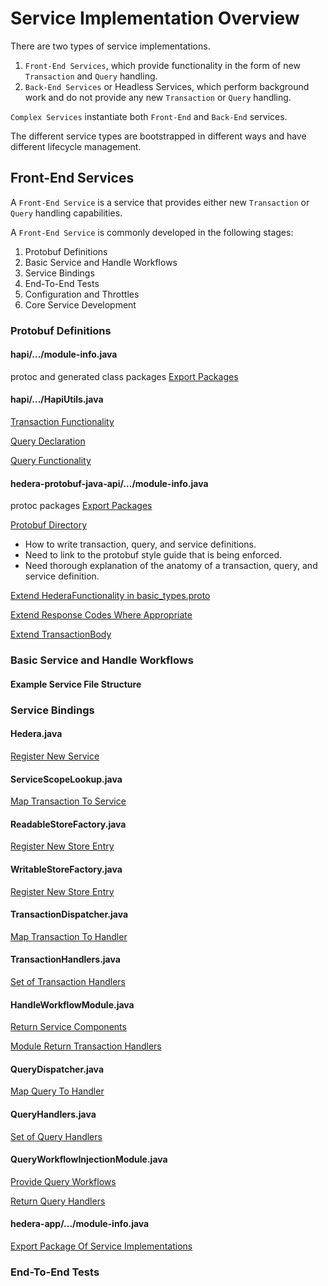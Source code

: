 # Service Implementation Overview

There are two types of service implementations.
1. `Front-End Services`, which provide functionality in the form of
new `Transaction` and `Query` handling.
2. `Back-End Services` or Headless Services, which perform background work and do
not provide any new `Transaction` or `Query` handling.

`Complex Services` instantiate both `Front-End` and `Back-End` services.

The different service types are bootstrapped in different ways and have
different lifecycle management.

## Front-End Services

A `Front-End Service` is a service that provides either new `Transaction` or
`Query` handling capabilities.

A `Front-End Service` is commonly developed in the following stages:
1. Protobuf Definitions
2. Basic Service and Handle Workflows
3. Service Bindings
4. End-To-End Tests
5. Configuration and Throttles
6. Core Service Development

### Protobuf Definitions

#### hapi/.../module-info.java

protoc and generated class packages
[Export Packages](https://github.com/hiero-ledger/hiero-consensus-node/blob/5e109d39d1c36f7be01d221dfaa919ab3fe37826/hapi/hapi/src/main/java/module-info.java#L67-L68)

#### hapi/.../HapiUtils.java

[Transaction Functionality](https://github.com/hiero-ledger/hiero-consensus-node/blob/5e109d39d1c36f7be01d221dfaa919ab3fe37826/hapi/hapi/src/main/java/com/hedera/hapi/util/HapiUtils.java#L169)

[Query Declaration](https://github.com/hiero-ledger/hiero-consensus-node/blob/5e109d39d1c36f7be01d221dfaa919ab3fe37826/hapi/hapi/src/main/java/com/hedera/hapi/util/HapiUtils.java#L144)

[Query Functionality](https://github.com/hiero-ledger/hiero-consensus-node/blob/5e109d39d1c36f7be01d221dfaa919ab3fe37826/hapi/hapi/src/main/java/com/hedera/hapi/util/HapiUtils.java#L169)

#### hedera-protobuf-java-api/.../module-info.java

protoc packages
[Export Packages](https://github.com/hiero-ledger/hiero-consensus-node/blob/5e109d39d1c36f7be01d221dfaa919ab3fe37826/hapi/hedera-protobuf-java-api/src/main/java/module-info.java#L3)

[Protobuf Directory](https://github.com/hiero-ledger/hiero-consensus-node/tree/main/hapi/hedera-protobuf-java-api/src/main/proto)
* How to write transaction, query, and service definitions.
* Need to link to the protobuf style guide that is being enforced.
* Need thorough explanation of the anatomy of a transaction, query, and
service definition.

[Extend HederaFunctionality in basic_types.proto](https://github.com/hiero-ledger/hiero-consensus-node/blob/5e109d39d1c36f7be01d221dfaa919ab3fe37826/hapi/hedera-protobuf-java-api/src/main/proto/services/basic_types.proto#L1336)

[Extend Response Codes Where Appropriate](https://github.com/hiero-ledger/hiero-consensus-node/blob/5e109d39d1c36f7be01d221dfaa919ab3fe37826/hapi/hedera-protobuf-java-api/src/main/proto/services/response_code.proto#L24)

[Extend TransactionBody](https://github.com/hiero-ledger/hiero-consensus-node/blob/5e109d39d1c36f7be01d221dfaa919ab3fe37826/hapi/hedera-protobuf-java-api/src/main/proto/services/transaction.proto#L166)

### Basic Service and Handle Workflows

#### Example Service File Structure

### Service Bindings

#### Hedera.java

[Register New Service](https://github.com/hiero-ledger/hiero-consensus-node/blob/5e109d39d1c36f7be01d221dfaa919ab3fe37826/hedera-node/hedera-app/src/main/java/com/hedera/node/app/Hedera.java#L531)

#### ServiceScopeLookup.java

[Map Transaction To Service](https://github.com/hiero-ledger/hiero-consensus-node/blob/5e109d39d1c36f7be01d221dfaa919ab3fe37826/hedera-node/hedera-app/src/main/java/com/hedera/node/app/services/ServiceScopeLookup.java#L45-L46)

#### ReadableStoreFactory.java

[Register New Store Entry](https://github.com/hiero-ledger/hiero-consensus-node/blob/5e109d39d1c36f7be01d221dfaa919ab3fe37826/hedera-node/hedera-app/src/main/java/com/hedera/node/app/store/ReadableStoreFactory.java#L79-L80)

#### WritableStoreFactory.java

[Register New Store Entry](https://github.com/hiero-ledger/hiero-consensus-node/blob/5e109d39d1c36f7be01d221dfaa919ab3fe37826/hedera-node/hedera-app/src/main/java/com/hedera/node/app/store/WritableStoreFactory.java#L58-L59)

#### TransactionDispatcher.java

[Map Transaction To Handler](https://github.com/hiero-ledger/hiero-consensus-node/blob/5e109d39d1c36f7be01d221dfaa919ab3fe37826/hedera-node/hedera-app/src/main/java/com/hedera/node/app/workflows/dispatcher/TransactionDispatcher.java#L138-L140)

#### TransactionHandlers.java

[Set of Transaction Handlers](https://github.com/hiero-ledger/hiero-consensus-node/blob/452cfef02c8478dfecfd3743f53193489008f963/hedera-node/hedera-app/src/main/java/com/hedera/node/app/workflows/dispatcher/TransactionHandlers.java#L73)

#### HandleWorkflowModule.java

[Return Service Components](https://github.com/hiero-ledger/hiero-consensus-node/blob/452cfef02c8478dfecfd3743f53193489008f963/hedera-node/hedera-app/src/main/java/com/hedera/node/app/workflows/handle/HandleWorkflowModule.java#L46-L50)

[Module Return Transaction Handlers](https://github.com/hiero-ledger/hiero-consensus-node/blob/452cfef02c8478dfecfd3743f53193489008f963/hedera-node/hedera-app/src/main/java/com/hedera/node/app/workflows/handle/HandleWorkflowModule.java#L138)

#### QueryDispatcher.java

[Map Query To Handler](https://github.com/hiero-ledger/hiero-consensus-node/blob/452cfef02c8478dfecfd3743f53193489008f963/hedera-node/hedera-app/src/main/java/com/hedera/node/app/workflows/query/QueryDispatcher.java#L41-L43)

#### QueryHandlers.java

[Set of Query Handlers](https://github.com/hiero-ledger/hiero-consensus-node/blob/452cfef02c8478dfecfd3743f53193489008f963/hedera-node/hedera-app/src/main/java/com/hedera/node/app/workflows/query/QueryHandlers.java#L34)

#### QueryWorkflowInjectionModule.java

[Provide Query Workflows](https://github.com/hiero-ledger/hiero-consensus-node/blob/452cfef02c8478dfecfd3743f53193489008f963/hedera-node/hedera-app/src/main/java/com/hedera/node/app/workflows/query/QueryWorkflowInjectionModule.java#L46)

[Return Query Handlers](https://github.com/hiero-ledger/hiero-consensus-node/blob/452cfef02c8478dfecfd3743f53193489008f963/hedera-node/hedera-app/src/main/java/com/hedera/node/app/workflows/query/QueryWorkflowInjectionModule.java#L130)

#### hedera-app/.../module-info.java

[Export Package Of Service Implementations](https://github.com/hiero-ledger/hiero-consensus-node/blob/452cfef02c8478dfecfd3743f53193489008f963/hedera-node/hedera-app/src/main/java/module-info.java#L65)

### End-To-End Tests
